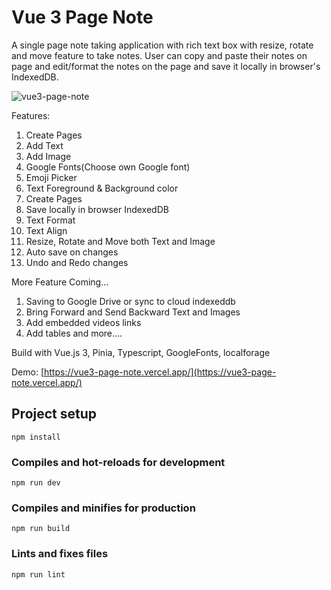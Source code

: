 # Vue 3 Page Note

A single page note taking application with rich text box with resize, rotate and move feature to take notes. User can copy and paste their notes on page and edit/format the notes on the page and save it locally in browser's IndexedDB.

![vue3-page-note](https://user-images.githubusercontent.com/36194663/206169878-19c08003-f233-4bc6-b5a4-a2eca6092ee7.PNG)

Features:

1. Create Pages
2. Add Text
3. Add Image
4. Google Fonts(Choose own Google font)
5. Emoji Picker
6. Text Foreground & Background color
7. Create Pages
8. Save locally in browser IndexedDB
9. Text Format
10. Text Align
11. Resize, Rotate and Move both Text and Image
12. Auto save on changes
13. Undo and Redo changes

More Feature Coming...

1. Saving to Google Drive or sync to cloud indexeddb
2. Bring Forward and Send Backward Text and Images
3. Add embedded videos links
4. Add tables
   and more....

Build with Vue.js 3, Pinia, Typescript, GoogleFonts, localforage

Demo: [https://vue3-page-note.vercel.app/](https://vue3-page-note.vercel.app/)

## Project setup

```
npm install
```

### Compiles and hot-reloads for development

```
npm run dev
```

### Compiles and minifies for production

```
npm run build
```

### Lints and fixes files

```
npm run lint
```

